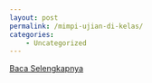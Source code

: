 ```yaml
---
layout: post
permalink: /mimpi-ujian-di-kelas/
categories:
    - Uncategorized
---
```


[Baca Selengkapnya](/02)
